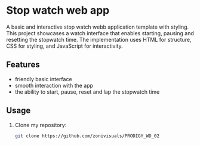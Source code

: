 # Stop watch web app

A basic and interactive stop watch webb application template with styling. This project showcases a watch interface that enables starting, pausing and resetting the stopwatch time. The implementation uses HTML for structure, CSS for styling, and JavaScript for interactivity.

## Features

- friendly basic interface
- smooth interaction with the app
- the ability to start, pause, reset and lap the stopwatch time

## Usage

1. Clone my repository:
   ```bash
   git clone https://github.com/zonivisuals/PRODIGY_WD_02
